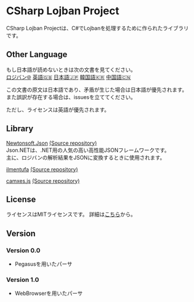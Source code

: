 # CSharp Lojban Project

CSharp Lojban Projectは、C#でLojbanを処理するために作られたライブラリです。  

## Other Language

もし日本語が読めないときは次の文書を見てください。  
[ロジバン🌐](https://github.com/skytomo221/CSharp-Lojban-Project/blob/master/README.md)
[英語🇬🇧](https://github.com/skytomo221/CSharp-Lojban-Project/blob/master/doc/README.en.md)
[日本語🇯🇵](https://github.com/skytomo221/CSharp-Lojban-Project/blob/master/doc/README.ja.md)
[韓国語🇰🇷](https://github.com/skytomo221/CSharp-Lojban-Project/blob/master/doc/README.ko.md)
[中国語🇨🇳](https://github.com/skytomo221/CSharp-Lojban-Project/blob/master/doc/README.zh.md)

この文書の原文は日本語であり、矛盾が生じた場合は日本語が優先されます。  
また誤訳が存在する場合は、issuesを立ててください。

ただし、ライセンスは英語が優先されます。

## Library

[Newtonsoft.Json](https://www.newtonsoft.com/json)
[(Source repository)](https://github.com/JamesNK/Newtonsoft.Json)  
Json.NETは、.NET用の人気の高い高性能JSONフレームワークです。  
主に、ロジバンの解析結果をJSONに変換するときに使用されます。

[ilmentufa](http://www.lojban.github.io/ilmentufa)
[(Source repository)](https://github.com/lojban/ilmentufa)  

[camxes.js](http://www.masatohagiwara.net/camxes.js/)
[(Source repository)](https://github.com/mhagiwara/camxe.js)  

## License

ライセンスはMITライセンスです。
詳細は[こちら](https://github.com/skytomo221/CSharp-Lojban-Project/blob/master/LICENSE)から。

## Version

### Version 0.0

- Pegasusを用いたパーサ

### Version 1.0

- WebBrowserを用いたパーサ
